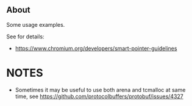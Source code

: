 ## About

Some usage examples.

See for details:

* https://www.chromium.org/developers/smart-pointer-guidelines

# NOTES

* Sometimes it may be useful to use both arena and tcmalloc at same time, see https://github.com/protocolbuffers/protobuf/issues/4327
